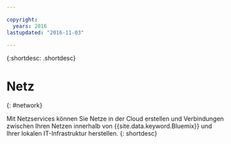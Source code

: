 ```yaml
---

copyright:
  years: 2016
lastupdated: "2016-11-03"

---
```


{:shortdesc: .shortdesc}

# Netz
{: #network}

Mit Netzservices können Sie Netze in der Cloud erstellen und Verbindungen zwischen Ihren Netzen innerhalb von {{site.data.keyword.Bluemix}} und Ihrer lokalen IT-Infrastruktur herstellen.
{: shortdesc}
